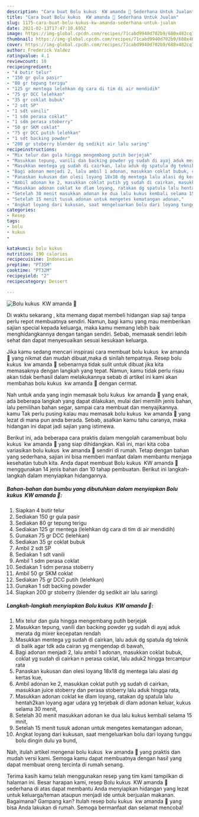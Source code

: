 ```yaml
---
description: "Cara buat Bolu kukus  KW amanda 🥰 Sederhana Untuk Jualan"
title: "Cara buat Bolu kukus  KW amanda 🥰 Sederhana Untuk Jualan"
slug: 1175-cara-buat-bolu-kukus-kw-amanda-sederhana-untuk-jualan
date: 2021-02-13T17:47:10.695Z
image: https://img-global.cpcdn.com/recipes/71cabd9940d702b9/680x482cq70/bolu-kukus-kw-amanda-🥰-foto-resep-utama.jpg
thumbnail: https://img-global.cpcdn.com/recipes/71cabd9940d702b9/680x482cq70/bolu-kukus-kw-amanda-🥰-foto-resep-utama.jpg
cover: https://img-global.cpcdn.com/recipes/71cabd9940d702b9/680x482cq70/bolu-kukus-kw-amanda-🥰-foto-resep-utama.jpg
author: Frederick Valdez
ratingvalue: 4.1
reviewcount: 10
recipeingredient:
- "4 butir telur"
- "150 gr gula pasir"
- "80 gr tepung terigu"
- "125 gr mentega lelehkan dg cara di tim di air mendidih"
- "75 gr DCC lelehkan"
- "35 gr coklat bubuk"
- "2 sdt SP"
- "1 sdt vanili"
- "1 sdm perasa coklat"
- "1 sdm perasa stoberry"
- "50 gr SKM coklat"
- "75 gr DCC putih lelehkan"
- "1 sdt backing powder"
- "200 gr stoberry blender dg sedikit air lalu saring"
recipeinstructions:
- "Mix telur dan gula hingga mengembang putih berjejak"
- "Masukkan tepung, vanili dan backing powder yg sudah di ayaj aduk merata dg mixer kecepatan rendah"
- "Masukkan mentega yg sudah di cairkan, lalu aduk dg spatula dg teknik di balik agar tdk ada cairan yg mengendap di bawah,"
- "Bagi adonan menjadi 2, lalu ambil 1 adonan, masukkan coklat bubuk, coklat yg sudah di cairkan n perasa coklat, lalu aduk2 hingga tercampur rata"
- "Panaskan kukusan dan olesi loyang 18x18 dg mentega lalu alasi dg kertas kue,"
- "Ambil adonan ke 2, masukkan coklat putih yg sudah di cairkan, masukkan juice stoberry dan perasa stoberry lalu aduk hingga rata,"
- "Masukkan adonan coklat ke dlam loyang, ratakan dg spatula lalu hentah2kan loyang agar udara yg terjebak di dlam adonan keluar, kukus selama 30 menit,"
- "Setelah 30 menit masukkan adonan ke dua lalu kukus kembali selama 15 mnit,"
- "Setelah 15 menit tusuk adonan untuk mengetes kematangan adonan,"
- "Angkat loyang dari kukusan, saat mengeluarkan bolu dari loyang tunggu bolu dingin dulu ya bund,"
categories:
- Resep
tags:
- bolu
- kukus
- 

katakunci: bolu kukus  
nutrition: 190 calories
recipecuisine: Indonesian
preptime: "PT35M"
cooktime: "PT32M"
recipeyield: "2"
recipecategory: Dessert

---
```



![Bolu kukus  KW amanda 🥰](https://img-global.cpcdn.com/recipes/71cabd9940d702b9/680x482cq70/bolu-kukus-kw-amanda-🥰-foto-resep-utama.jpg)

Di waktu  sekarang , kita memang dapat membeli hidangan siap saji tanpa perlu repot membuatnya sendiri. Namun, bagi kamu yang mau memberikan sajian special kepada keluarga, maka kamu memang lebih baik menghidangkannya dengan tangan sendiri. Sebab, memasak sendiri lebih sehat dan dapat menyesuaikan sesuai kesukaan keluarga.

Jika kamu sedang mencari inspirasi cara membuat bolu kukus  kw amanda 🥰 yang nikmat dan mudah dibuat,maka di sinilah tempatnya. Resep bolu kukus  kw amanda 🥰  sebenarnya tidak sulit untuk dibuat jika kita memasaknya dengan langkah yang tepat. Namun, kamu tidak perlu risau akan tidak berhasil dalam melakukannya 
sebab di artikel ini kami akan membahas bolu kukus  kw amanda 🥰 dengan cermat.  



Nah untuk anda yang ingin memasak bolu kukus  kw amanda 🥰 yang enak, ada beberapa langkah yang dapat dilakukan, mulai dari memilih jenis bahan, lalu pemilihan bahan segar, sampai cara membuat dan menyajikannya. kamu Tak perlu pusing kalau mau memasak bolu kukus  kw amanda 🥰 yang lezat di mana pun anda berada. Sebab, asalkan kamu  tahu caranya, maka hidangan ini dapat jadi sajian yang istimewa.

Berikut ini, ada beberapa cara praktis  dalam mengolah caramembuat bolu kukus  kw amanda 🥰 yang siap dihidangkan. Kali ini, mari kita coba variasikan bolu kukus  kw amanda 🥰 sendiri di rumah. Tetap dengan bahan yang sederhana, sajian ini bisa memberi manfaat dalam membantu menjaga kesehatan tubuh kita. Anda dapat membuat Bolu kukus  KW amanda 🥰 menggunakan 14 jenis bahan dan 10 tahap pembuatan. Berikut ini langkah-langkah dalam menyiapkan hidangannya.

<!--inarticleads1-->

##### Bahan-bahan dan bumbu yang dibutuhkan dalam menyiapkan Bolu kukus  KW amanda 🥰:

1. Siapkan 4 butir telur
1. Sediakan 150 gr gula pasir
1. Sediakan 80 gr tepung terigu
1. Sediakan 125 gr mentega (lelehkan dg cara di tim di air mendidih)
1. Gunakan 75 gr DCC (lelehkan)
1. Sediakan 35 gr coklat bubuk
1. Ambil 2 sdt SP
1. Sediakan 1 sdt vanili
1. Ambil 1 sdm perasa coklat
1. Sediakan 1 sdm perasa stoberry
1. Ambil 50 gr SKM coklat
1. Sediakan 75 gr DCC putih (lelehkan)
1. Gunakan 1 sdt backing powder
1. Siapkan 200 gr stoberry (blender dg sedikit air lalu saring)




<!--inarticleads2-->

##### Langkah-langkah menyiapkan Bolu kukus  KW amanda 🥰:

1. Mix telur dan gula hingga mengembang putih berjejak
1. Masukkan tepung, vanili dan backing powder yg sudah di ayaj aduk merata dg mixer kecepatan rendah
1. Masukkan mentega yg sudah di cairkan, lalu aduk dg spatula dg teknik di balik agar tdk ada cairan yg mengendap di bawah,
1. Bagi adonan menjadi 2, lalu ambil 1 adonan, masukkan coklat bubuk, coklat yg sudah di cairkan n perasa coklat, lalu aduk2 hingga tercampur rata
1. Panaskan kukusan dan olesi loyang 18x18 dg mentega lalu alasi dg kertas kue,
1. Ambil adonan ke 2, masukkan coklat putih yg sudah di cairkan, masukkan juice stoberry dan perasa stoberry lalu aduk hingga rata,
1. Masukkan adonan coklat ke dlam loyang, ratakan dg spatula lalu hentah2kan loyang agar udara yg terjebak di dlam adonan keluar, kukus selama 30 menit,
1. Setelah 30 menit masukkan adonan ke dua lalu kukus kembali selama 15 mnit,
1. Setelah 15 menit tusuk adonan untuk mengetes kematangan adonan,
1. Angkat loyang dari kukusan, saat mengeluarkan bolu dari loyang tunggu bolu dingin dulu ya bund,




Nah, itulah artikel mengenai  bolu kukus  kw amanda 🥰  yang praktis dan mudah versi kami. Semoga kamu dapat membuatnya dengan hasil yang dapat membuat oreng tercinta di rumah senang. 

Terima kasih kamu telah menggunakan resep yang tim kami tampilkan di halaman ini. Besar harapan kami, resep  Bolu kukus  KW amanda 🥰 sederhana di atas dapat membantu Anda menyiapkan hidangan yang lezat untuk keluarga/teman ataupun menjadi ide untuk berjualan makanan. Bagaimana? Gampang kan? Itulah resep bolu kukus  kw amanda 🥰 yang bisa Anda lakukan di rumah. Semoga bermanfaat dan selamat mencoba!

